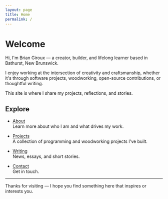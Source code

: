 ```yaml
---
layout: page
title: Home
permalink: /
---
```


# Welcome

Hi, I'm Brian Giroux — a creator, builder, and lifelong learner based in Bathurst, New Brunswick.

I enjoy working at the intersection of creativity and craftsmanship, whether it's through software projects, woodworking, open-source contributions, or thoughtful writing.

This site is where I share my projects, reflections, and stories.

## Explore

- [About](/about/)  
  Learn more about who I am and what drives my work.

- [Projects](/projects/)  
  A collection of programming and woodworking projects I've built.

- [Writing](/writing/)  
  News, essays, and short stories.

- [Contact](/contact/)  
  Get in touch.

---

Thanks for visiting — I hope you find something here that inspires or interests you.

